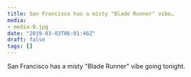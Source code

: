 ```yaml
---
title: San Francisco has a misty "Blade Runner" vibe…
media:
- media-0.jpg
date: "2019-03-03T06:01:46Z"
draft: false
tags: []
---
```

San Francisco has a misty "Blade Runner" vibe going tonight.
